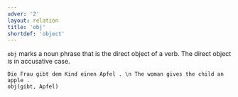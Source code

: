 ```yaml
---
udver: '2'
layout: relation
title: 'obj'
shortdef: 'object'
---
```


`obj` marks a noun phrase that is the direct object of a verb. The direct object is in accusative case.

~~~ sdparse
Die Frau gibt dem Kind einen Apfel . \n The woman gives the child an apple .
obj(gibt, Apfel)
~~~

<!-- Interlanguage links updated Út 9. května 2023, 20:04:25 CEST -->
